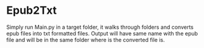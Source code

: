# Epub2Txt
Simply run Main.py in a target folder, it walks through folders and converts epub files into txt formatted files.
Output will have same name with the epub file and will be in the same folder where is the converted file is.
